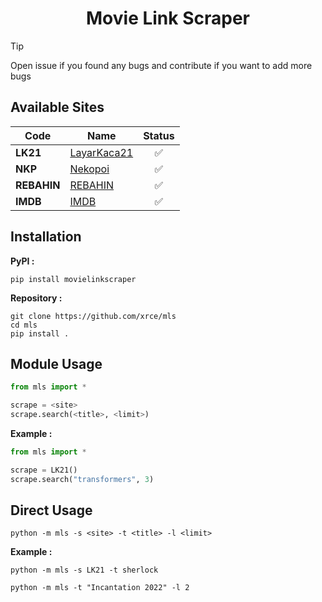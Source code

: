 <div align="center">

# Movie Link Scraper

</div>

> [!TIP]
> Open issue if you found any bugs and contribute if you want to add more bugs

## Available Sites

| Code        | Name                                         | Status |
| ----------- | -------------------------------------------- | :----: |
| **LK21**    | [LayarKaca21](https://amp.lk21official.mom/) | ✅    |
| **NKP**     | [Nekopoi](https://nekopoi.care/)             | ✅    |
| **REBAHIN** | [REBAHIN](http://179.43.169.211/)            | ✅    |
| **IMDB**    | [IMDB](https://www.imdb.com/)                | ✅    |

## Installation
**PyPI :**
```
pip install movielinkscraper
```
**Repository :**
```
git clone https://github.com/xrce/mls
cd mls
pip install .
```

## Module Usage
```py
from mls import *

scrape = <site>
scrape.search(<title>, <limit>)
```
**Example :**
```py
from mls import *

scrape = LK21()
scrape.search("transformers", 3)
```

## Direct Usage
```
python -m mls -s <site> -t <title> -l <limit>
```
**Example :**
```
python -m mls -s LK21 -t sherlock
```
```
python -m mls -t "Incantation 2022" -l 2
```
